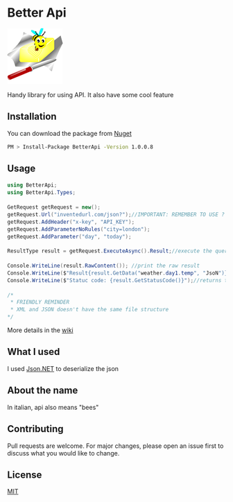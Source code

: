 # Better Api
![Logo](https://github.com/CropsBreaker/BetterApi/blob/1cb20b4a5e6125cac7d79229a9dac3844ab8ada4/BetterApi/logo.png)

Handy library for using API. It also have some cool feature

## Installation

You can download the package from [Nuget](https://www.nuget.org/packages/BetterApi/)

```bash
PM > Install-Package BetterApi -Version 1.0.0.8
```

## Usage

```csharp
using BetterApi;
using BetterApi.Types;

GetRequest getRequest = new();
getRequest.Url("inventedurl.com/json?");//IMPORTANT: REMEMBER TO USE ? AT THE END OF THE URL
getRequest.AddHeader("x-key", "API_KEY");
getRequest.AddParameterNoRules("city=london");
getRequest.AddParameter("day", "today");

ResultType result = getRequest.ExecuteAsync().Result;//execute the query and get the instance

Console.WriteLine(result.RawContent()); //print the raw result
Console.WriteLine($"Result{result.GetData("weather.day1.temp", "JsoN")}");//to access at nodes, use the .
Console.WriteLine($"Statuc code: {result.GetStatusCode()}");//returns the status code of the request

/*
 * FRIENDLY REMINDER
 * XML and JSON doesn't have the same file structure
*/
```
More details in the [wiki](https://github.com/V4L304/BetterApi/wiki#documentation)
## What I used
I used [Json.NET](https://www.newtonsoft.com/json) to deserialize the json

## About the name
In italian, api also means "bees"

## Contributing
Pull requests are welcome. For major changes, please open an issue first to discuss what you would like to change.
## License
[MIT](https://choosealicense.com/licenses/mit/)
